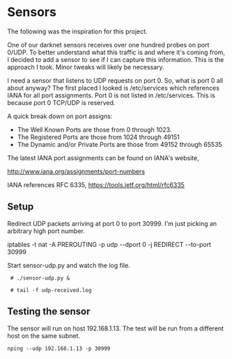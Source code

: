 Sensors
=======

The following was the inspiration for this project.

One of our darknet sensors receives over one hundred probes on port 0/UDP. To better understand what this traffic is and where it's coming from, I decided to add a sensor to see if I can capture this information. This is the approach I took. Minor tweaks will likely be necessary.

I need a sensor that listens to UDP requests on port 0. So, what is port 0 all about anyway? The first placed I looked is /etc/services which references IANA for all port assignments. Port 0 is not listed in /etc/services. This is because port 0 TCP/UDP is reserved.

A quick break down on port assigns:

- The Well Known Ports are those from 0 through 1023.
- The Registered Ports are those from 1024 through 49151
- The Dynamic and/or Private Ports are those from 49152 through 65535

The latest IANA port assignments can be found on IANA's website,

http://www.iana.org/assignments/port-numbers

IANA references RFC 6335, https://tools.ietf.org/html/rfc6335

## Setup ##

Redirect UDP packets arriving at port 0 to port 30999. I'm just picking an arbitrary high port number.

iptables -t nat -A PREROUTING -p udp --dport 0 -j REDIRECT --to-port 30999

Start sensor-udp.py and watch the log file.


` # ./sensor-udp.py &`

` # tail -f udp-received.log`

## Testing the sensor ##

The sensor will run on host 192.168.1.13. The test will be run from a different host on the same subnet.

`nping --udp 192.168.1.13 -p 30999`

